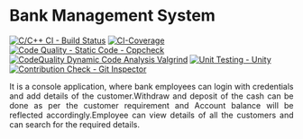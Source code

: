 # Bank Management System

[![C/C++ CI - Build Status](https://github.com/Archana-Athreya/Mini_Project/actions/workflows/c-cpp.yml/badge.svg)](https://github.com/Archana-Athreya/Mini_Project/actions/workflows/c-cpp.yml)
[![CI-Coverage](https://github.com/Archana-Athreya/Mini_Project/actions/workflows/code_coverage.yml/badge.svg)](https://github.com/Archana-Athreya/Mini_Project/actions/workflows/code_coverage.yml)
[![Code Quality - Static Code - Cppcheck](https://github.com/Archana-Athreya/Mini_Project/actions/workflows/cppcheck.yml/badge.svg)](https://github.com/Archana-Athreya/Mini_Project/actions/workflows/cppcheck.yml)
[![CodeQuality Dynamic Code Analysis Valgrind](https://github.com/Archana-Athreya/Mini_Project/actions/workflows/dynamic_code_quality.yml/badge.svg)](https://github.com/Archana-Athreya/Mini_Project/actions/workflows/dynamic_code_quality.yml)
[![Unit Testing - Unity](https://github.com/Archana-Athreya/Mini_Project/actions/workflows/unity.yml/badge.svg)](https://github.com/Archana-Athreya/Mini_Project/actions/workflows/unity.yml)
[![Contribution Check - Git Inspector](https://github.com/Archana-Athreya/Mini_Project/actions/workflows/gitinspector.yml/badge.svg)](https://github.com/Archana-Athreya/Mini_Project/actions/workflows/gitinspector.yml)
<p align="justify"> It is a console application, where bank employees can login with  credentials and add details of the customer.Withdraw and deposit of the cash can be done as per the customer requirement and Account balance will be reflected accordingly.Employee can view details of all the customers and can search for the required details.</p>

